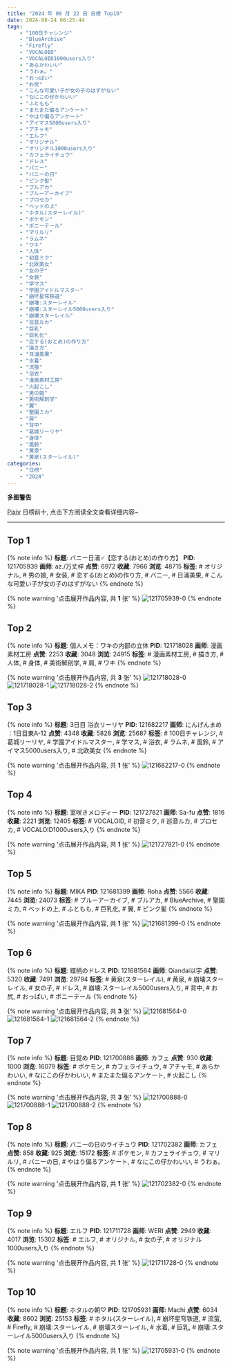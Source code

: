 ```yaml
---
title: "2024 年 08 月 22 日 日榜 Top10"
date: 2024-08-24 06:25:44
tags:
    - "100日チャレンジ"
    - "BlueArchive"
    - "Firefly"
    - "VOCALOID"
    - "VOCALOID1000users入り"
    - "あらかわいい"
    - "うわぁ。"
    - "おっぱい"
    - "お尻"
    - "こんな可愛い子が女の子のはずがない"
    - "なにこの仔かわいい"
    - "ふともも"
    - "またまた偏るアンケート"
    - "やはり偏るアンケート"
    - "アイマス5000users入り"
    - "アチャモ"
    - "エルフ"
    - "オリジナル"
    - "オリジナル1000users入り"
    - "カフェライチュウ"
    - "ドレス"
    - "バニー"
    - "バニーの日"
    - "ピンク髪"
    - "ブルアカ"
    - "ブルーアーカイブ"
    - "プロセカ"
    - "ベッドの上"
    - "ホタル(スターレイル)"
    - "ポケモン"
    - "ポニーテール"
    - "マリルリ"
    - "ラムネ"
    - "ワキ"
    - "人体"
    - "初音ミク"
    - "北欧美女"
    - "女の子"
    - "女装"
    - "学マス"
    - "学園アイドルマスター"
    - "崩坏星穹铁道"
    - "崩壊:スターレイル"
    - "崩壊:スターレイル5000users入り"
    - "崩壊スターレイル"
    - "巡音ルカ"
    - "巨乳"
    - "巨乳化"
    - "恋する(おとめ)の作り方"
    - "描き方"
    - "日浦美果"
    - "水着"
    - "流萤"
    - "浴衣"
    - "漫画素材工房"
    - "火起こし"
    - "男の娘"
    - "美術解剖学"
    - "翼"
    - "聖園ミカ"
    - "肩"
    - "背中"
    - "葛城リーリヤ"
    - "身体"
    - "風鈴"
    - "黄泉"
    - "黄泉(スターレイル)"
categories:
    - "日榜"
    - "2024"
---
```


<i class="fa fa-triangle-exclamation"></i>**多图警告**<i class="fa fa-triangle-exclamation"></i>

[Pixiv](https://www.pixiv.net/) 日榜前十, 点击下方阅读全文查看详细内容~

<!-- more -->

---

## Top 1

{% note info %}
**标题**: バニー日浦♂【恋する(おとめ)の作り方】
**PID**: 121705939 **画师**: az./万丈梓
**点赞**: 6972 **收藏**: 7966 **浏览**: 48715
**标签**: # オリジナル, # 男の娘, # 女装, # 恋する(おとめ)の作り方, # バニー, # 日浦美果, # こんな可愛い子が女の子のはずがない
{% endnote %}

{% note warning '点击展开作品内容, 共 **1** 张' %}
![121705939-0](https://i.pixiv.re/img-original/img/2024/08/21/21/31/54/121705939_p0.png)
{% endnote %}

## Top 2

{% note info %}
**标题**: 個人メモ：ワキの内部の立体
**PID**: 121718028 **画师**: 漫画素材工房
**点赞**: 2253 **收藏**: 3048 **浏览**: 24915
**标签**: # 漫画素材工房, # 描き方, # 人体, # 身体, # 美術解剖学, # 肩, # ワキ
{% endnote %}

{% note warning '点击展开作品内容, 共 **3** 张' %}
![121718028-0](https://i.pixiv.re/img-original/img/2024/08/22/05/30/02/121718028_p0.jpg)
![121718028-1](https://i.pixiv.re/img-original/img/2024/08/22/05/30/02/121718028_p1.jpg)
![121718028-2](https://i.pixiv.re/img-original/img/2024/08/22/05/30/02/121718028_p2.jpg)
{% endnote %}

## Top 3

{% note info %}
**标题**: 3日目 浴衣リーリヤ
**PID**: 121682217 **画师**: にんげんまめ￤1日目東A-12
**点赞**: 4348 **收藏**: 5828 **浏览**: 25687
**标签**: # 100日チャレンジ, # 葛城リーリヤ, # 学園アイドルマスター, # 学マス, # 浴衣, # ラムネ, # 風鈴, # アイマス5000users入り, # 北欧美女
{% endnote %}

{% note warning '点击展开作品内容, 共 **1** 张' %}
![121682217-0](https://i.pixiv.re/img-original/img/2024/08/21/00/13/35/121682217_p0.png)
{% endnote %}

## Top 4

{% note info %}
**标题**: 室咲きメロディー
**PID**: 121727821 **画师**: Sa-fu
**点赞**: 1816 **收藏**: 2221 **浏览**: 12405
**标签**: # VOCALOID, # 初音ミク, # 巡音ルカ, # プロセカ, # VOCALOID1000users入り
{% endnote %}

{% note warning '点击展开作品内容, 共 **1** 张' %}
![121727821-0](https://i.pixiv.re/img-original/img/2024/08/22/16/48/38/121727821_p0.jpg)
{% endnote %}

## Top 5

{% note info %}
**标题**: MIKA
**PID**: 121681399 **画师**: Roha
**点赞**: 5566 **收藏**: 7445 **浏览**: 24073
**标签**: # ブルーアーカイブ, # ブルアカ, # BlueArchive, # 聖園ミカ, # ベッドの上, # ふともも, # 巨乳化, # 翼, # ピンク髪
{% endnote %}

{% note warning '点击展开作品内容, 共 **1** 张' %}
![121681399-0](https://i.pixiv.re/img-original/img/2024/08/21/00/00/16/121681399_p0.jpg)
{% endnote %}

## Top 6

{% note info %}
**标题**: 蝶柄のドレス
**PID**: 121681564 **画师**: Qiandai以宇
**点赞**: 5320 **收藏**: 7491 **浏览**: 29794
**标签**: # 黄泉(スターレイル), # 黄泉, # 崩壊スターレイル, # 女の子, # ドレス, # 崩壊:スターレイル5000users入り, # 背中, # お尻, # おっぱい, # ポニーテール
{% endnote %}

{% note warning '点击展开作品内容, 共 **3** 张' %}
![121681564-0](https://i.pixiv.re/img-original/img/2024/08/21/00/01/03/121681564_p0.png)
![121681564-1](https://i.pixiv.re/img-original/img/2024/08/21/00/01/03/121681564_p1.png)
![121681564-2](https://i.pixiv.re/img-original/img/2024/08/21/00/01/03/121681564_p2.png)
{% endnote %}

## Top 7

{% note info %}
**标题**: 目覚め
**PID**: 121700888 **画师**: カフェ
**点赞**: 930 **收藏**: 1000 **浏览**: 16079
**标签**: # ポケモン, # カフェライチュウ, # アチャモ, # あらかわいい, # なにこの仔かわいい, # またまた偏るアンケート, # 火起こし
{% endnote %}

{% note warning '点击展开作品内容, 共 **3** 张' %}
![121700888-0](https://i.pixiv.re/img-original/img/2024/08/21/18/51/25/121700888_p0.jpg)
![121700888-1](https://i.pixiv.re/img-original/img/2024/08/21/18/51/25/121700888_p1.jpg)
![121700888-2](https://i.pixiv.re/img-original/img/2024/08/21/18/51/25/121700888_p2.jpg)
{% endnote %}

## Top 8

{% note info %}
**标题**: バニーの日のライチュウ
**PID**: 121702382 **画师**: カフェ
**点赞**: 858 **收藏**: 925 **浏览**: 15172
**标签**: # ポケモン, # カフェライチュウ, # マリルリ, # バニーの日, # やはり偏るアンケート, # なにこの仔かわいい, # うわぁ。
{% endnote %}

{% note warning '点击展开作品内容, 共 **1** 张' %}
![121702382-0](https://i.pixiv.re/img-original/img/2024/08/21/19/47/27/121702382_p0.jpg)
{% endnote %}

## Top 9

{% note info %}
**标题**: エルフ
**PID**: 121711728 **画师**: WERI
**点赞**: 2949 **收藏**: 4017 **浏览**: 15302
**标签**: # エルフ, # オリジナル, # 女の子, # オリジナル1000users入り
{% endnote %}

{% note warning '点击展开作品内容, 共 **1** 张' %}
![121711728-0](https://i.pixiv.re/img-original/img/2024/08/22/00/00/32/121711728_p0.png)
{% endnote %}

## Top 10

{% note info %}
**标题**: ホタルの朝♡
**PID**: 121705931 **画师**: Machi
**点赞**: 6034 **收藏**: 8602 **浏览**: 25153
**标签**: # ホタル(スターレイル), # 崩坏星穹铁道, # 流萤, # Firefly, # 崩壊:スターレイル, # 崩壊スターレイル, # 水着, # 巨乳, # 崩壊:スターレイル5000users入り
{% endnote %}

{% note warning '点击展开作品内容, 共 **1** 张' %}
![121705931-0](https://i.pixiv.re/img-original/img/2024/08/21/21/31/44/121705931_p0.jpg)
{% endnote %}
